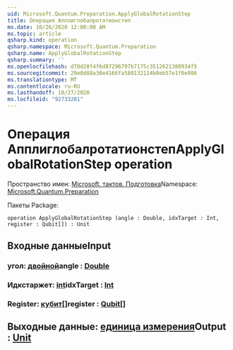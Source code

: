 ```yaml
---
uid: Microsoft.Quantum.Preparation.ApplyGlobalRotationStep
title: Операция Апплиглобалротатионстеп
ms.date: 10/26/2020 12:00:00 AM
ms.topic: article
qsharp.kind: operation
qsharp.namespace: Microsoft.Quantum.Preparation
qsharp.name: ApplyGlobalRotationStep
qsharp.summary: ''
ms.openlocfilehash: d70d28f4f6d87296797b7175c3512621380934f5
ms.sourcegitcommit: 29e0d88a30e4166fa580132124b0eb57e1f0e986
ms.translationtype: MT
ms.contentlocale: ru-RU
ms.lasthandoff: 10/27/2020
ms.locfileid: "92733281"
---
```

# <a name="applyglobalrotationstep-operation"></a><span data-ttu-id="cf713-102">Операция Апплиглобалротатионстеп</span><span class="sxs-lookup"><span data-stu-id="cf713-102">ApplyGlobalRotationStep operation</span></span>

<span data-ttu-id="cf713-103">Пространство имен: [Microsoft. тактов. Подготовка](xref:Microsoft.Quantum.Preparation)</span><span class="sxs-lookup"><span data-stu-id="cf713-103">Namespace: [Microsoft.Quantum.Preparation](xref:Microsoft.Quantum.Preparation)</span></span>

<span data-ttu-id="cf713-104">Пакеты [](https://nuget.org/packages/)</span><span class="sxs-lookup"><span data-stu-id="cf713-104">Package: [](https://nuget.org/packages/)</span></span>




```qsharp
operation ApplyGlobalRotationStep (angle : Double, idxTarget : Int, register : Qubit[]) : Unit
```


## <a name="input"></a><span data-ttu-id="cf713-105">Входные данные</span><span class="sxs-lookup"><span data-stu-id="cf713-105">Input</span></span>

### <a name="angle--double"></a><span data-ttu-id="cf713-106">угол: [двойной](xref:microsoft.quantum.lang-ref.double)</span><span class="sxs-lookup"><span data-stu-id="cf713-106">angle : [Double](xref:microsoft.quantum.lang-ref.double)</span></span>




### <a name="idxtarget--int"></a><span data-ttu-id="cf713-107">Идкстаржет: [int](xref:microsoft.quantum.lang-ref.int)</span><span class="sxs-lookup"><span data-stu-id="cf713-107">idxTarget : [Int](xref:microsoft.quantum.lang-ref.int)</span></span>




### <a name="register--qubit"></a><span data-ttu-id="cf713-108">Register: [кубит](xref:microsoft.quantum.lang-ref.qubit)[]</span><span class="sxs-lookup"><span data-stu-id="cf713-108">register : [Qubit](xref:microsoft.quantum.lang-ref.qubit)[]</span></span>





## <a name="output--unit"></a><span data-ttu-id="cf713-109">Выходные данные: [единица измерения](xref:microsoft.quantum.lang-ref.unit)</span><span class="sxs-lookup"><span data-stu-id="cf713-109">Output : [Unit](xref:microsoft.quantum.lang-ref.unit)</span></span>


